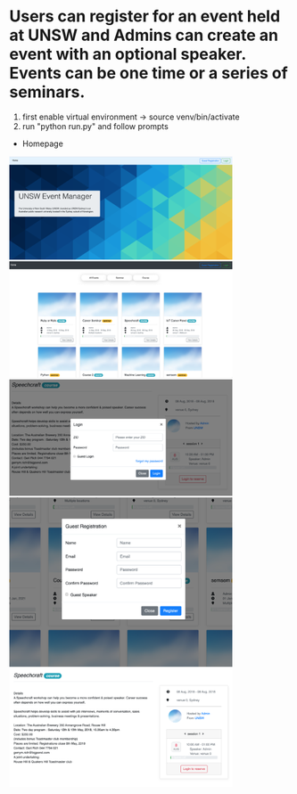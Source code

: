 # Users can register for an event held at UNSW and Admins can create an event with an optional speaker. Events can be one time or a series of seminars. 
1. first enable virtual environment -> source venv/bin/activate
2. run "python run.py" and follow prompts

- Homepage
<img src="Screen Shot 2020-02-18 at 12.47.44 pm.png" alt="Homepage" style="width: 400px;"/>
<img src="Screen Shot 2020-02-18 at 12.46.52 pm.png" alt="Homepage" style="width: 400px;"/>
<img src="Screen Shot 2020-02-18 at 12.47.32 pm.png" alt="Homepage" style="width: 400px;"/>
<img src="Screen Shot 2020-02-18 at 12.47.19 pm.png" alt="Homepage" style="width: 400px;"/>
<img src="Screen Shot 2020-02-18 at 12.47.05 pm.png" alt="Homepage" style="width: 400px;"/>
